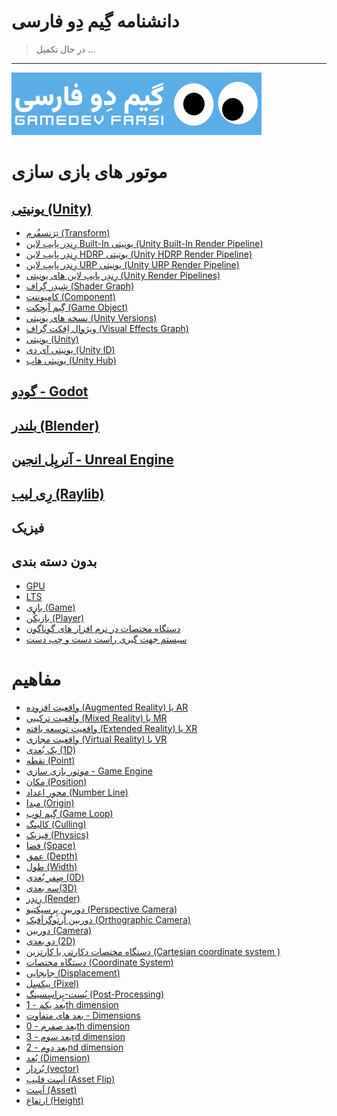 # دانشنامه گِیم دِو فارسی

> در حال تکمیل ...

---
![logo](_resources/logo.png)

# موتور های بازی سازی
## [یونیتی (Unity)](یونیتی%20-%20Unity/یونیتی%20(Unity).md)
- [تِرَنسفُرم (Transform)](یونیتی%20-%20Unity/تِرَنسفُرم%20(Transform).md)
- [رِندِر پایپ لاین Built-In یونیتی (Unity Built-In Render Pipeline)](یونیتی%20-%20Unity/رِندِر%20پایپ%20لاین%20Built-In%20یونیتی%20(Unity%20Built-In%20Render%20Pipeline).md)
- [رِندِر پایپ لاین HDRP یونیتی (Unity HDRP Render Pipeline)](یونیتی%20-%20Unity/رِندِر%20پایپ%20لاین%20HDRP%20یونیتی%20(Unity%20HDRP%20Render%20Pipeline).md)
- [رِندِر پایپ لاین URP یونیتی (Unity URP Render Pipeline)](یونیتی%20-%20Unity/رِندِر%20پایپ%20لاین%20URP%20یونیتی%20(Unity%20URP%20Render%20Pipeline).md)
- [رِندِر پایپ لاین های یونیتی (Unity Render Pipelines)](یونیتی%20-%20Unity/رِندِر%20پایپ%20لاین%20های%20یونیتی%20(Unity%20Render%20Pipelines).md)
- [شِیدِر گِراف (Shader Graph)](یونیتی%20-%20Unity/شِیدِر%20گِراف%20(Shader%20Graph).md)
- [کامپوننت (Component)](یونیتی%20-%20Unity/کامپوننت%20(Component).md)
- [گِیم آبجِکت (Game Object)](یونیتی%20-%20Unity/گِیم%20آبجِکت%20(Game%20Object).md)
- [نسخه های یونیتی (Unity Versions)](یونیتی%20-%20Unity/نسخه%20های%20یونیتی%20(Unity%20Versions).md)
- [ویژوال اِفِکت گِراف (Visual Effects Graph)](یونیتی%20-%20Unity/ویژوال%20اِفِکت%20گِراف%20(Visual%20Effects%20Graph).md)
- [یونیتی (Unity)](یونیتی%20-%20Unity/یونیتی%20(Unity).md)
- [یونیتی آی دی (Unity ID)](یونیتی%20-%20Unity/یونیتی%20آی%20دی%20(Unity%20ID).md)
- [یونیتی هاب (Unity Hub)](یونیتی%20-%20Unity/یونیتی%20هاب%20(Unity%20Hub).md)

## [گودو - Godot](گودو%20-%20Godot/گودو%20-%20Godot.md)

## [بلندر (Blender)](بِلِندِر%20-%20Blender/بلندر%20(Blender).md)

## [آنریِل انجین - Unreal Engine](آنریِل%20انجین%20-%20Unreal%20Engine/آنریِل%20انجین%20-%20Unreal%20Engine.md)

## [رِی لیب (Raylib)](رِی%20لیب%20-%20Raylib/رِی%20لیب%20(Raylib).md)

## فیزیک

## بدون دسته بندی
- [GPU](بدون%20دسته%20بندی/GPU.md)
- [LTS](بدون%20دسته%20بندی/LTS.md)
- [بازی (Game)](بدون%20دسته%20بندی/بازی%20(Game).md)
- [بازیکُن (Player)](بدون%20دسته%20بندی/بازیکُن%20(Player).md)
- [دستگاه مختصات در نرم افزار های گوناگون](بدون%20دسته%20بندی/دستگاه%20مختصات%20در%20نرم%20افزار%20های%20گوناگون.md)
- [سیستم جهت گیری راست دست و چپ دست](بدون%20دسته%20بندی/سیستم%20جهت%20گیری%20راست%20دست%20و%20چپ%20دست.md)

# مفاهیم
- [واقعیت افزوده (Augmented Reality) یا AR](مفاهیم/واقعیت%20افزوده%20(Augmented%20Reality)%20یا%20AR.md)
- [واقعیت ترکیبی (Mixed Reality) یا MR](مفاهیم/واقعیت%20ترکیبی%20(Mixed%20Reality)%20یا%20MR.md)
- [واقعیت توسعه یافته (Extended Reality) یا XR](مفاهیم/واقعیت%20توسعه%20یافته%20(Extended%20Reality)%20یا%20XR.md)
- [واقعیت مجازی (Virtual Reality) یا VR](مفاهیم/واقعیت%20مجازی%20(Virtual%20Reality)%20یا%20VR.md)
- [یک بُعدی (1D)](مفاهیم/یک%20بُعدی%20(1D).md)
- [نقطه (Point)](مفاهیم/نقطه%20(Point).md)
- [موتور بازی سازی - Game Engine](مفاهیم/موتور%20بازی%20سازی%20-%20Game%20Engine.md)
- [مکان (Position)](مفاهیم/مکان%20(Position).md)
- [محور اعداد (Number Line)](مفاهیم/محور%20اعداد%20(Number%20Line).md)
- [مبدا (Origin)](مفاهیم/مبدا%20(Origin).md)
- [گِیم لوپ (Game Loop)](مفاهیم/گِیم%20لوپ%20(Game%20Loop).md)
- [کالینگ (Culling)](مفاهیم/کالینگ%20(Culling).md)
- [فیزیک (Physics)](مفاهیم/فیزیک%20(Physics).md)
- [فضا (Space)](مفاهیم/فضا%20(Space).md)
- [عمق (Depth)](مفاهیم/عمق%20(Depth).md)
- [طول (Width)](مفاهیم/طول%20(Width).md)
- [صِفر بُعدی (0D)](مفاهیم/صِفر%20بُعدی%20(0D).md)
- [سه بعدی(3D)](مفاهیم/سه%20بعدی(3D).md)
- [رِندِر (Render)](مفاهیم/رِندِر%20(Render).md)
- [دوربین پِرسپِکتیو (Perspective Camera)](مفاهیم/دوربین%20پِرسپِکتیو%20(Perspective%20Camera).md)
- [دوربین اُرتوگرافیک (Orthographic Camera)](مفاهیم/دوربین%20اُرتوگرافیک%20(Orthographic%20Camera).md)
- [دوربین (Camera)](مفاهیم/دوربین%20(Camera).md)
- [دو بعدی (2D)](مفاهیم/دو%20بعدی%20(2D).md)
- [دستگاه مختصات دکارتی یا کارتزین (Cartesian coordinate system )](مفاهیم/دستگاه%20مختصات%20دکارتی%20یا%20کارتزین%20(Cartesian%20coordinate%20system%20).md)
- [دستگاه مختصات (Coordinate System)](مفاهیم/دستگاه%20مختصات%20(Coordinate%20System).md)
- [جابجایی (Displacement)](مفاهیم/جابجایی%20(Displacement).md)
- [پیکسِل (Pixel)](مفاهیم/پیکسِل%20(Pixel).md)
- [پُست-پِراسِسینگ (Post-Processing)](مفاهیم/پُست-پِراسِسینگ%20(Post-Processing).md)
- [بعد یکم - 1th dimension](مفاهیم/بعد%20یکم%20-%201th%20dimension.md)
- [بعد های متفاوت - Dimensions](مفاهیم/بعد%20های%20متفاوت%20-%20Dimensions.md)
- [بعد صفرم - 0th dimension](مفاهیم/بعد%20صفرم%20-%200th%20dimension.md)
- [بعد سوم - 3rd dimension](مفاهیم/بعد%20سوم%20-%203rd%20dimension.md)
- [بعد دوم - 2nd dimension](مفاهیم/بعد%20دوم%20-%202nd%20dimension.md)
- [بُعد (Dimension)](مفاهیم/بُعد%20(Dimension).md)
- [بُردار (vector)](مفاهیم/بُردار%20(vector).md)
- [اَسِت فلیپ (Asset Flip)](مفاهیم/اَسِت%20فلیپ%20(Asset%20Flip).md)
- [اَسِت (Asset)](مفاهیم/اَسِت%20(Asset).md)
- [ارتفاع (Height)](مفاهیم/ارتفاع%20(Height).md)